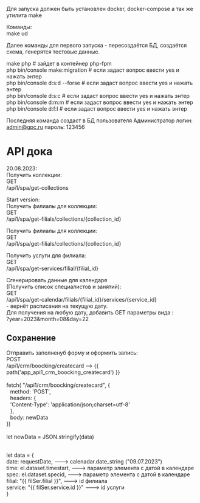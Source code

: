 Для запуска должен быть установлен docker, docker-compose а так же утилита make

Команды: <br>
make ud <br>

<p>Далее команды для первого запуска - пересоздаётся БД, создаётся схема, генерятся тестовые данные.</p>
make php # зайдет в контейнер php-fpm <br>
php bin/console make:migration # если задаст вопрос ввести yes и нажать энтер <br>
php bin/console d:s:d --forse  # если задаст вопрос ввести yes и нажать энтер <br>
php bin/console d:s:c  # если задаст вопрос ввести yes и нажать энтер <br>
php bin/console d:m:m  # если задаст вопрос ввести yes и нажать энтер <br>
php bin/console d:f:l  # если задаст вопрос ввести yes и нажать энтер <br>

Последняя команда создаст в БД пользователя Администратор
логин: admin@gpc.ru
пароль: 123456


<h1>API дока</h1>
<p>
20.08.2023:<br>
Получить коллекции:<br>
GET <br>
/api1/spa/get-collections
</p>
<p>
Start version:<br>
Получить филиалы для коллекции:<br>
GET <br>
/api1/spa/get-filials/collections/{collection_id}
</p>
<p>
Получить филиалы для коллекции:<br>
GET <br>
/api1/spa/get-filials/collections/{collection_id}
</p>
<p>
Получить услуги для филиала:<br>
GET <br>
/api1/spa/get-services/filial/{filial_id}
</p>
<p>
Сгенерировать данные для календаря<br>
(Получить список специалистов и занятий):<br>
GET <br>
/api1/spa/get-calendar/filials/{filial_id}/services/{service_id} <br>
- вернёт расписания на текущую дату.<br>
Для получения на любую дату, добавить GET параметры вида : <br>
?year=2023&month=08&day=22
</p>

<h2>Сохранение</h2>
Отправить заполненуб форму и оформить запись: <br>
POST<br>
/api1/crm/boocking/createcard  --> {{ path('app_api1_crm_boocking_createcard') }}<br>
<br>
fetch( "/api1/crm/boocking/createcard", {<br>
<div style="margin-left: 10px;">
    method: 'POST',<br>
    headers: {<br>
    'Content-Type': 'application/json;charset=utf-8'<br>
    },<br>
body: newData <br>
</div>
})<br>
<br>
let newData = JSON.stringify(data) <br>
<br>

let data = {<br>
date: requestDate,                  ---> calenadar.date_string  ("09.07.2023")<br>
time: el.dataset.timestart,         ---> параметр элемента с датой в календаре<br>
spec: el.dataset.specid,            ---> параметр элемента с датой в календаре<br>
filial: "{{ filSer.filial }}",      ---> id филиала <br>
service: "{{ filSer.service.id }}"   ---> id услуги <br>
}<br>